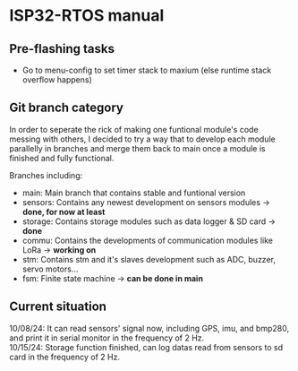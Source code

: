 # ISP32-RTOS manual
## Pre-flashing tasks
* Go to menu-config to set timer stack to maxium (else runtime stack overflow happens)

## Git branch category
In order to seperate the rick of making one funtional module's code messing with others, I decided to try a way that to develop each module parallelly in branches and merge them back to main once a module is finished and fully functional.  

Branches including:  
* main: Main branch that contains stable and funtional version 
* sensors: Contains any newest development on sensors modules -> **done, for now at least**
* storage: Contains storage modules such as data logger & SD card -> **done**
* commu: Contains the developments of communication modules like LoRa -> **working on**
* stm: Contains stm and it's slaves development such as ADC, buzzer, servo motors...
* fsm: Finite state machine -> **can be done in main**

## Current situation
10/08/24: It can read sensors' signal now, including GPS, imu, and bmp280, and print it in serial monitor in the frequency of 2 Hz.  
10/15/24: Storage function finished, can log datas read from sensors to sd card in the frequency of 2 Hz.  